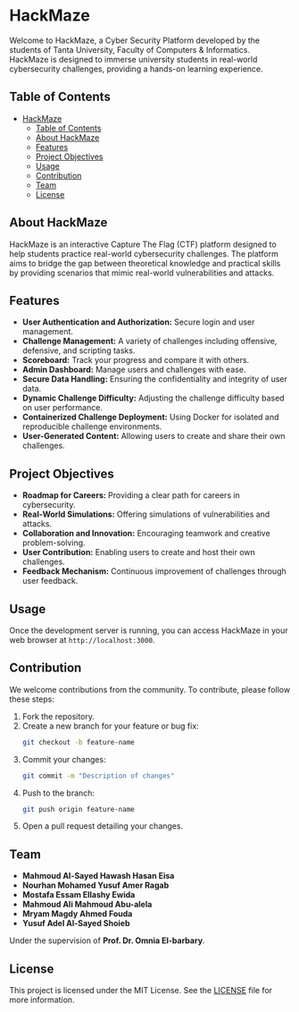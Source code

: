 # HackMaze

Welcome to HackMaze, a Cyber Security Platform developed by the students of Tanta University, Faculty of Computers & Informatics. HackMaze is designed to immerse university students in real-world cybersecurity challenges, providing a hands-on learning experience.

## Table of Contents

- [HackMaze](#hackmaze)
  - [Table of Contents](#table-of-contents)
  - [About HackMaze](#about-hackmaze)
  - [Features](#features)
  - [Project Objectives](#project-objectives)
  - [Usage](#usage)
  - [Contribution](#contribution)
  - [Team](#team)
  - [License](#license)

## About HackMaze

HackMaze is an interactive Capture The Flag (CTF) platform designed to help students practice real-world cybersecurity challenges. The platform aims to bridge the gap between theoretical knowledge and practical skills by providing scenarios that mimic real-world vulnerabilities and attacks.

## Features

- **User Authentication and Authorization:** Secure login and user management.
- **Challenge Management:** A variety of challenges including offensive, defensive, and scripting tasks.
- **Scoreboard:** Track your progress and compare it with others.
- **Admin Dashboard:** Manage users and challenges with ease.
- **Secure Data Handling:** Ensuring the confidentiality and integrity of user data.
- **Dynamic Challenge Difficulty:** Adjusting the challenge difficulty based on user performance.
- **Containerized Challenge Deployment:** Using Docker for isolated and reproducible challenge environments.
- **User-Generated Content:** Allowing users to create and share their own challenges.

## Project Objectives

- **Roadmap for Careers:** Providing a clear path for careers in cybersecurity.
- **Real-World Simulations:** Offering simulations of vulnerabilities and attacks.
- **Collaboration and Innovation:** Encouraging teamwork and creative problem-solving.
- **User Contribution:** Enabling users to create and host their own challenges.
- **Feedback Mechanism:** Continuous improvement of challenges through user feedback.


## Usage

Once the development server is running, you can access HackMaze in your web browser at `http://localhost:3000`.

## Contribution

We welcome contributions from the community. To contribute, please follow these steps:

1. Fork the repository.
2. Create a new branch for your feature or bug fix:
   ```sh
   git checkout -b feature-name
   ```
3. Commit your changes:
   ```sh
   git commit -m "Description of changes"
   ```
4. Push to the branch:
   ```sh
   git push origin feature-name
   ```
5. Open a pull request detailing your changes.

## Team

- **Mahmoud Al-Sayed Hawash Hasan Eisa**
- **Nourhan Mohamed Yusuf Amer Ragab**
- **Mostafa Essam Ellashy Ewida**
- **Mahmoud Ali Mahmoud Abu-alela**
- **Mryam Magdy Ahmed Fouda**
- **Yusuf Adel Al-Sayed Shoieb**

Under the supervision of **Prof. Dr. Omnia El-barbary**.

## License

This project is licensed under the MIT License. See the [LICENSE](LICENSE) file for more information.
